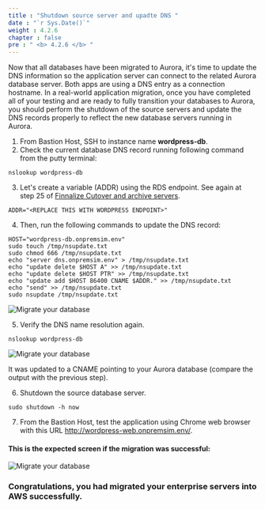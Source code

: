 ```yaml
---
title : "Shutdown source server and upadte DNS "
date : "`r Sys.Date()`"
weight : 4.2.6
chapter : false
pre : " <b> 4.2.6 </b> "
---
```


Now that all databases have been migrated to Aurora, it's time to update the DNS information so the application server can connect to the related Aurora database server. Both apps are using a DNS entry as a connection hostname. In a real-world application migration, once you have completed all of your testing and are ready to fully transition your databases to Aurora, you should perform the shutdown of the source servers and update the DNS records properly to reflect the new database servers running in Aurora.

1. From Bastion Host, SSH to instance name **wordpress-db**.
2. Check the current database DNS record running following command from the putty terminal:
```
nslookup wordpress-db
```

3. Let's create a variable (ADDR) using the RDS endpoint. See again at step 25 of [Finnalize Cutover and archive servers](4-migratinginfrastructu4.2-migratingyourdataba4.2.1-createaurorafinaltargetdatabases).
```
ADDR="<REPLACE THIS WITH WORDPRESS ENDPOINT>"
```
4. Then, run the following commands to update the DNS record:
```
HOST="wordpress-db.onpremsim.env"
sudo touch /tmp/nsupdate.txt
sudo chmod 666 /tmp/nsupdate.txt
echo "server dns.onpremsim.env" > /tmp/nsupdate.txt
echo "update delete $HOST A" >> /tmp/nsupdate.txt
echo "update delete $HOST PTR" >> /tmp/nsupdate.txt
echo "update add $HOST 86400 CNAME $ADDR." >> /tmp/nsupdate.txt
echo "send" >> /tmp/nsupdate.txt
sudo nsupdate /tmp/nsupdate.txt
```
![Migrate your database](../../../images/4.migrateinfra/4.2migratedb/4.2.6shutdown/4.2.6.1shutdown.png?width=90pc)

5. Verify the DNS name resolution again.
```
nslookup wordpress-db
```
![Migrate your database](../../../images/4.migrateinfra/4.2migratedb/4.2.6shutdown/4.2.6.2shutdown.png?width=90pc)

It was updated to a CNAME pointing to your Aurora database (compare the output with the previous step).

6. Shutdown the source database server.
```
sudo shutdown -h now
```
7. From the Bastion Host, test the application using Chrome web browser with this URL http://wordpress-web.onpremsim.env/.

#### This is the expected screen if the migration was successful:
![Migrate your database](../../../images/4.migrateinfra/4.2migratedb/4.2.6shutdown/4.2.6.3shutdown.png?width=80pc)

### Congratulations, you had migrated your enterprise servers into AWS successfully.